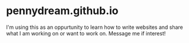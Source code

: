 # pennydream.github.io

I'm using this as an oppurtunity to learn how to write websites and share what I am working on or want to work on. 
Message me if interest!
